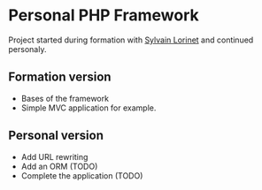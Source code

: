 # Personal PHP Framework
Project started during formation with [Sylvain Lorinet](https://github.com/Divi) and continued personaly.

## Formation version
- Bases of the framework
- Simple MVC application for example.

## Personal version
- Add URL rewriting
- Add an ORM (TODO)
- Complete the application (TODO)